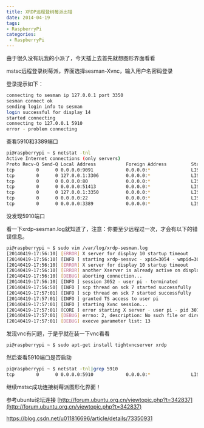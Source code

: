 ```yaml
---
title: XRDP远程登树莓派出错
date: 2014-04-19
tags:
- RaspberryPi
categories:
 - RaspberryPi
---
```




由于很久没有玩我的小派了，今天插上去首先就想图形界面看看

mstsc远程登录树莓派，界面选择sesman-Xvnc，输入用户名密码登录

登录提示如下：

```bash
connecting to sesman ip 127.0.0.1 port 3350
sesman connect ok
sending login info to sesman 
login successful for display 14
started connecting
connecting to 127.0.0.1 5910
error - problem connecting 
```

查看5910和3389端口

```bash
pi@raspberrypi ~ $ netstat -tnl                    
Active Internet connections (only servers)
Proto Recv-Q Send-Q Local Address           Foreign Address         State      
tcp        0      0 0.0.0.0:9091            0.0.0.0:*               LISTEN     
tcp        0      0 127.0.0.1:3306          0.0.0.0:*               LISTEN     
tcp        0      0 0.0.0.0:80              0.0.0.0:*               LISTEN     
tcp        0      0 0.0.0.0:51413           0.0.0.0:*               LISTEN         
tcp        0      0 127.0.0.1:3350          0.0.0.0:*               LISTEN     
tcp        0      0 0.0.0.0:22              0.0.0.0:*               LISTEN     
tcp        0      0 0.0.0.0:3389            0.0.0.0:*               LISTEN   
```

没发现5910端口

看一下xrdp-sesman.log就知道了，注意：你要至少远程过一次，才会有以下的错误信息。

```bash
pi@raspberrypi ~ $ sudo vim /var/log/xrdp-sesman.log
[20140419-17:56:10] [ERROR] X server for display 10 startup timeout
[20140419-17:56:10] [INFO ] starting xrdp-sessvc - xpid=3054 - wmpid=3053
[20140419-17:56:10] [ERROR] X server for display 10 startup timeout
[20140419-17:56:10] [ERROR] another Xserver is already active on display 10
[20140419-17:56:10] [DEBUG] aborting connection...
[20140419-17:56:10] [INFO ] session 3052 - user pi - terminated
[20140419-17:56:50] [INFO ] scp thread on sck 7 started successfully
[20140419-17:57:01] [INFO ] scp thread on sck 7 started successfully
[20140419-17:57:01] [INFO ] granted TS access to user pi
[20140419-17:57:01] [INFO ] starting Xvnc session...
[20140419-17:57:01] [CORE ] error starting X server - user pi - pid 3076
[20140419-17:57:01] [DEBUG] errno: 2, description: No such file or directory
[20140419-17:57:01] [DEBUG] execve parameter list: 13
```

发现vnc有问题，于是乎就在装一下vnc看看

```bash
pi@raspberrypi ~ $ sudo apt-get install tightvncserver xrdp
```

然后查看5910端口是否启动

```bash
pi@raspberrypi ~ $ netstat -tnl|grep 5910
tcp        0      0 0.0.0.0:5910            0.0.0.0:*               LISTEN    
```

继续mstsc成功连接树莓派图形化界面！

参考ubuntu论坛连接 [http://forum.ubuntu.org.cn/viewtopic.php?t=342837](http://forum.ubuntu.org.cn/viewtopic.php?t=342837)

https://blog.csdn.net/u011816696/article/details/73350931


